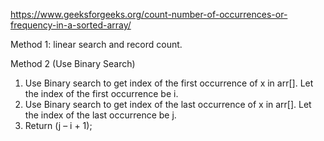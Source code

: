 https://www.geeksforgeeks.org/count-number-of-occurrences-or-frequency-in-a-sorted-array/

Method 1: linear search and record count.

Method 2 (Use Binary Search)
1) Use Binary search to get index of the first occurrence of x in arr[]. Let the index of the first occurrence be i.
2) Use Binary search to get index of the last occurrence of x in arr[]. Let the index of the last occurrence be j.
3) Return (j – i + 1);
